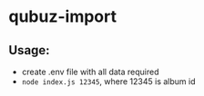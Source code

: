 # qubuz-import

## Usage:
- create .env file with all data required
- `node index.js 12345`, where 12345 is album id
